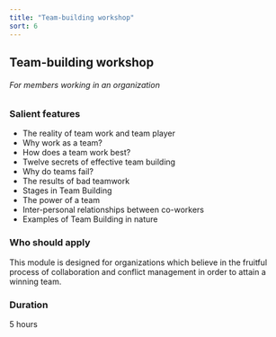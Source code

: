 ```yaml
---
title: "Team-building workshop"
sort: 6
---
```


## Team-building workshop
###### For members working in an organization

### Salient features
- The reality of team work and team player 
- Why work as a team? 
- How does a team work best? 
- Twelve secrets of effective team building 
- Why do teams fail? 
- The results of bad teamwork 
- Stages in Team Building 
- The power of a team 
- Inter-personal relationships between co-workers 
- Examples of Team Building in nature

### Who should apply
This module is designed for organizations which believe in the fruitful process of collaboration and conflict management in order to attain a winning team.

### Duration
5 hours